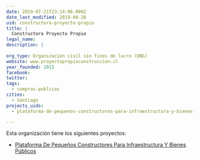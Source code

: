 ```yaml
---
date: 2019-07-21T23:14:06.000Z
date_last_modified: 2019-08-28
uid: constructora-proyecto-propio
title: |
  Constructora Proyecto Propio
legal_name: 
description: |
  
org_type: Organización civil sin fines de lucro (ONG)
website: www.proyectopropioconstruccion.cl
year_founded: 2015
facebook: 
twitter: 
tags:
  - compras-publicas
cities: 
  - Santiago
projects_uids:
  - plataforma-de-pequenos-constructores-para-infraestructura-y-bienes-publicos

---
```


Esta organización tiene los siguientes proyectos:

- [Plataforma De Pequeños Constructores Para Infraestructura Y Bienes Públicos](/proyectos/plataforma-de-pequenos-constructores-para-infraestructura-y-bienes-publicos)
